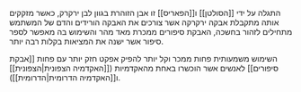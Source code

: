 התגלה על ידי [[הסולטן]] ו[[הפאריס]]
זו אבן הזוהרת בגוון לבן ירקרק, כאשר מזקקים אותה מתקבלת אבקה ירקרקה אשר צורכים את האבקה הורידים והדם של המשתמש מתחילים לזהור בחשכה, האבקת סיפורים ממכרת מאד מהר והשימוש בה מאפשר לספר סיפור אשר ישנה את המציאות בקלות רבה יותר.

השימוש משמעותית פחות ממכר וקל יותר להפיק אפקט חזק יותר עם פחות [[אבקת סיפורים]] לאנשים אשר הוכשרו באחת מהאקדמיות ([[האקדמיה הצפונית|הצפונית]] ו[[האקדמיה הדרומית|הדרומית]]).
